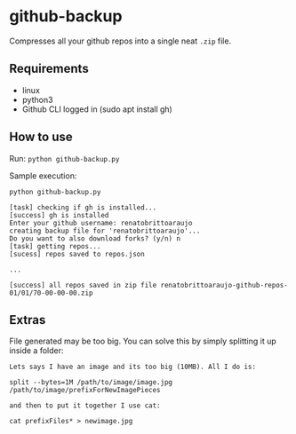 # github-backup

Compresses all your github repos into a single neat `.zip` file.

## Requirements

- linux
- python3
- Github CLI logged in (sudo apt install gh)

## How to use

Run: `python github-backup.py`

Sample execution:

```
python github-backup.py

[task] checking if gh is installed...
[success] gh is installed
Enter your github username: renatobrittoaraujo
creating backup file for 'renatobrittoaraujo'...
Do you want to also download forks? (y/n) n
[task] getting repos...
[sucess] repos saved to repos.json

...

[success] all repos saved in zip file renatobrittoaraujo-github-repos-01/01/70-00-00-00.zip
```

## Extras

File generated may be too big. You can solve this by simply splitting it up inside a folder:

```
Lets says I have an image and its too big (10MB). All I do is:

split --bytes=1M /path/to/image/image.jpg /path/to/image/prefixForNewImagePieces

and then to put it together I use cat:

cat prefixFiles* > newimage.jpg
```